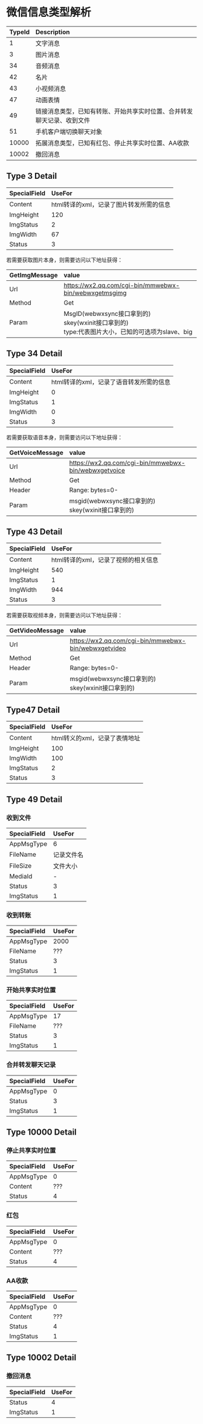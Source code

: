 # 微信信息类型解析

| TypeId | Description                    |
|:-------|:-------------------------------|
| 1      | 文字消息                           |
| 3      | 图片消息                           |
| 34     | 音频消息                           |
| 42     | 名片                             |
| 43     | 小视频消息                          |
| 47     | 动画表情                           |
| 49     | 链接消息类型，已知有转账、开始共享实时位置、合并转发聊天记录、收到文件 |
| 51     | 手机客户端切换聊天对象                    |
| 10000  | 拓展消息类型，已知有红包、停止共享实时位置、AA收款     |
| 10002  | 撤回消息                           |

## Type 3 Detail

| SpecialField | UseFor                  |
|:-------------|:------------------------|
| Content      | html转译的xml，记录了图片转发所需的信息 |
| ImgHeight    | 120                     |
| ImgStatus    | 2                       |
| ImgWidth     | 67                      |
| Status       | 3                       |

若需要获取图片本身，则需要访问以下地址获得：

| GetImgMessage | value                                                                      |
|:--------------|:---------------------------------------------------------------------------|
| Url           | <https://wx2.qq.com/cgi-bin/mmwebwx-bin/webwxgetmsgimg>                      |
| Method        | Get                                                                        |
| Param         | MsgID(webwxsync接口拿到的)<br>skey(wxinit接口拿到的)<br>type:代表图片大小，已知的可选项为slave、big |

## Type 34 Detail

| SpecialField | UseFor                  |
|:-------------|:------------------------|
| Content      | html转译的xml，记录了语音转发所需的信息 |
| ImgHeight    | 0                       |
| ImgStatus    | 1                       |
| ImgWidth     | 0                       |
| Status       | 3                       |

若需要获取语音本身，则需要访问以下地址获得：

| GetVoiceMessage | value                                                |
|:----------------|:-----------------------------------------------------|
| Url             | <https://wx2.qq.com/cgi-bin/mmwebwx-bin/webwxgetvoice> |
| Method          | Get                                                  |
| Header          | Range: bytes=0-                                      |
| Param           | msgid(webwxsync接口拿到的)<br>skey(wxinit接口拿到的)           |

## Type 43 Detail

| SpecialField | UseFor                |
|:-------------|:----------------------|
| Content      | html转译的xml，记录了视频的相关信息 |
| ImgHeight    | 540                   |
| ImgStatus    | 1                     |
| ImgWidth     | 944                   |
| Status       | 3                     |

若需要获取视频本身，则需要访问以下地址获得：

| GetVideoMessage | value                                                |
|:----------------|:-----------------------------------------------------|
| Url             | <https://wx2.qq.com/cgi-bin/mmwebwx-bin/webwxgetvideo> |
| Method          | Get                                                  |
| Header          | Range: bytes=0-                                      |
| Param           | msgid(webwxsync接口拿到的)<br>skey(wxinit接口拿到的)           |

## Type47 Detail

| SpecialField | UseFor             |
|:-------------|:-------------------|
| Content      | html转义的xml，记录了表情地址 |
| ImgHeight    | 100                |
| ImgWidth     | 100                |
| ImgStatus    | 2                  |
| Status       | 3                  |

## Type 49 Detail

### 收到文件

| SpecialField | UseFor |
|:-------------|:-------|
| AppMsgType   | 6      |
| FileName     | 记录文件名  |
| FileSize     | 文件大小   |
| MediaId      | -      |
| Status       | 3      |
| ImgStatus    | 1      |

### 收到转账

| SpecialField | UseFor |
|:-------------|:-------|
| AppMsgType   | 2000   |
| FileName     | ???    |
| Status       | 3      |
| ImgStatus    | 1      |

### 开始共享实时位置

| SpecialField | UseFor |
|:-------------|:-------|
| AppMsgType   | 17     |
| FileName     | ???    |
| Status       | 3      |
| ImgStatus    | 1      |

### 合并转发聊天记录

| SpecialField | UseFor |
|:-------------|:-------|
| AppMsgType   | 0      |
| Status       | 3      |
| ImgStatus    | 1      |

## Type 10000 Detail

### 停止共享实时位置

| SpecialField | UseFor |
|:-------------|:-------|
| AppMsgType   | 0      |
| Content      | ???    |
| Status       | 4      |

### 红包

| SpecialField | UseFor |
|:-------------|:-------|
| AppMsgType   | 0      |
| Content      | ???    |
| Status       | 4      |

### AA收款

| SpecialField | UseFor |
|:-------------|:-------|
| AppMsgType   | 0      |
| Content      | ???    |
| Status       | 4      |
| ImgStatus    | 1      |

## Type 10002 Detail

### 撤回消息

| SpecialField | UseFor |
|:-------------|:-------|
| Status       | 4      |
| ImgStatus    | 1      |
